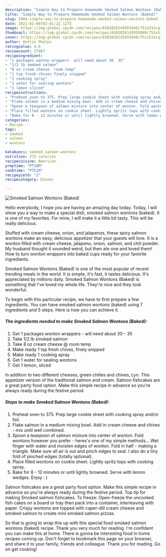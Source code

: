 ```yaml
---
description: "Simple Way to Prepare Homemade Smoked Salmon Wontons (Baked)"
title: "Simple Way to Prepare Homemade Smoked Salmon Wontons (Baked)"
slug: 2904-simple-way-to-prepare-homemade-smoked-salmon-wontons-baked
date: 2021-01-06T02:41:22.127Z
image: https://img-global.cpcdn.com/recipes/6502026145955840/751x532cq70/smoked-salmon-wontons-baked-recipe-main-photo.jpg
thumbnail: https://img-global.cpcdn.com/recipes/6502026145955840/751x532cq70/smoked-salmon-wontons-baked-recipe-main-photo.jpg
cover: https://img-global.cpcdn.com/recipes/6502026145955840/751x532cq70/smoked-salmon-wontons-baked-recipe-main-photo.jpg
author: Hettie Phelps
ratingvalue: 4.6
reviewcount: 27987
recipeingredient:
- "1 packages wonton wrappers  will need about 30  35"
- "1/2 lb smoked salmon"
- "8 oz cream cheese  room temp"
- "1 tsp fresh chives finely snipped"
- "1 cooking spray"
- "1 water for sealing wontons"
- "1 lemon sliced"
recipeinstructions:
- "Preheat oven to 375. Prep large cookie sheet with cooking spray and/or foil."
- "Flake salmon in a medium mixing bowl. Add in cream cheese and chives - mix until well combined."
- "Spoon a teaspoon of salmon mixture into center of wonton. Fold wontons however you prefer - heres&#39;s one of my simple methods....Wet finger with water and moisten edges of wonton. Fold in half - making a triangle. Make sure all air is out and pinch edges to seal. I also do a tiny fold of pinched edges (totally optional)."
- "Place filled wontons on cookie sheet. Lightly spritz tops with cooking spray."
- "Bake for 8 - 12 minutes or until lightly browned. Serve with lemon wedges. Enjoy : )"
categories:
- Recipe
tags:
- smoked
- salmon
- wontons

katakunci: smoked salmon wontons 
nutrition: 275 calories
recipecuisine: American
preptime: "PT18M"
cooktime: "PT51M"
recipeyield: "2"
recipecategory: Dinner

---
```



![Smoked Salmon Wontons (Baked)](https://img-global.cpcdn.com/recipes/6502026145955840/751x532cq70/smoked-salmon-wontons-baked-recipe-main-photo.jpg)

Hello everybody, I hope you are having an amazing day today. Today, I will show you a way to make a special dish, smoked salmon wontons (baked). It is one of my favorites. For mine, I will make it a little bit tasty. This will be really delicious.

Stuffed with cream cheese, onion, and jalapenos, these spicy salmon wontons make an easy, delicious appetizer that your guests will love. It is a wonton filled with cream cheese, jalapeno, onion, salmon, and chili powder. My husband thought it sounded weird, but then ate one and loved them! How to turn wonton wrappers into baked cups ready for your favorite ingredients.

Smoked Salmon Wontons (Baked) is one of the most popular of recent trending meals in the world. It is simple, it's fast, it tastes delicious. It's appreciated by millions daily. Smoked Salmon Wontons (Baked) is something that I've loved my whole life. They're nice and they look wonderful.


To begin with this particular recipe, we have to first prepare a few ingredients. You can have smoked salmon wontons (baked) using 7 ingredients and 5 steps. Here is how you can achieve it.

<!--inarticleads1-->

##### The ingredients needed to make Smoked Salmon Wontons (Baked):

1. Get 1 packages wonton wrappers - will need about 30 - 35
1. Take 1/2 lb smoked salmon
1. Take 8 oz cream cheese @ room temp
1. Make ready 1 tsp fresh chives, finely snipped
1. Make ready 1 cooking spray
1. Get 1 water for sealing wontons
1. Get 1 lemon, sliced


In addition to two different cheeses, green chilies and chives, Lyn. This appetizer version of the traditional salmon and cream. Salmon fishcakes are a great party food option. Make this simple recipe in advance so you&#39;re always ready during the festive period. 

<!--inarticleads2-->

##### Steps to make Smoked Salmon Wontons (Baked):

1. Preheat oven to 375. Prep large cookie sheet with cooking spray and/or foil.
1. Flake salmon in a medium mixing bowl. Add in cream cheese and chives - mix until well combined.
1. Spoon a teaspoon of salmon mixture into center of wonton. Fold wontons however you prefer - heres&#39;s one of my simple methods....Wet finger with water and moisten edges of wonton. Fold in half - making a triangle. Make sure all air is out and pinch edges to seal. I also do a tiny fold of pinched edges (totally optional).
1. Place filled wontons on cookie sheet. Lightly spritz tops with cooking spray.
1. Bake for 8 - 12 minutes or until lightly browned. Serve with lemon wedges. Enjoy : )


Salmon fishcakes are a great party food option. Make this simple recipe in advance so you&#39;re always ready during the festive period. Top tip for making Smoked salmon fishcakes. To freeze: Open-freeze the uncooked fish cakes on a board or tray then pack into a container, interleaving with paper. Crispy wontons are topped with caper-dill cream cheese and smoked salmon to create mini smoked salmon pizzas. 

So that is going to wrap this up with this special food smoked salmon wontons (baked) recipe. Thank you very much for reading. I'm confident you can make this at home. There is gonna be interesting food in home recipes coming up. Don't forget to bookmark this page on your browser, and share it to your family, friends and colleague. Thank you for reading. Go on get cooking!
